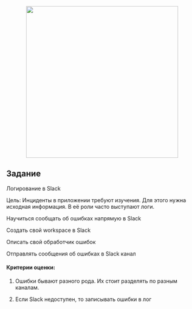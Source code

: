 <p align="center"><a href="https://laravel.com" target="_blank"><img src="https://raw.githubusercontent.com/laravel/art/master/logo-lockup/5%20SVG/2%20CMYK/1%20Full%20Color/laravel-logolockup-cmyk-red.svg" width="400"></a></p>



## Задание
Логирование в Slack

Цель: Инциденты в приложении требуют изучения. Для этого нужна исходная информация. В её роли часто выступают логи.

Научиться сообщать об ошибках напрямую в Slack

Создать свой workspace в Slack

Описать свой обработчик ошибок

Отправлять сообщения об ошибках в Slack канал

#### Критерии оценки:
1. Ошибки бывают разного рода. Их стоит разделять по разным каналам.

2. Если Slack недоступен, то записывать ошибки в лог






